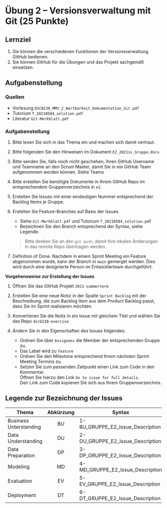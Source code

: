 # Übung 2 – Versionsverwaltung mit Git (25 Punkte)

## Lernziel

1. Sie können die verschiedenen Funktionen der Versionsverwaltung GitHub bedienen.
2. Sie können GitHub für die Übungen und das Projekt sachgemäß einsetzen.

## Aufgabenstellung

### Quellen

- Vorlesung `DSCB230_MMV_2_Wartbarkeit_Dokumentation_Git.pdf`
- Tutorium `T_20210504_solution.pdf`
- Literatur `Git-Merkblatt.pdf`

### Aufgabenstellung

1. Bitte lesen Sie sich in das Thema ein und machen sich damit vertraut.
2. Bitte folgenden Sie den Hinweisen im Dokument `E2_2021ss_Gruppe.docx`.
3. Bitte senden Sie, falls noch nicht geschehen, Ihren GitHub Username und Teamname an den Scrum Master, damit Sie in ein GitHub Team aufgenommen werden können. Siehe Teams
4. Bitte erstellen Sie benötigte Dokumente in Ihrem GitHub Repo im entsprechendem Gruppenverzeichnis in `e2`.
5. Erstellen Sie Issues mit einer eindeutigen Nummer entsprechend der Backlog Items je Gruppe.
6. Erstellen Sie Feature-Branches auf Basis der Issues

   - Siehe `Git-Merkblatt.pdf` und Tutorium `T_20210504_solution.pdf`
   - Bezeichnen Sie den Branch entsprechend der Syntax, siehe Legende.

   > Bitte denken Sie an den `git push`, damit Ihre lokalen Änderungen in das remote Repo übertragen werden.

7. Definition of Done. Nachdem in einem Sprint Meeting ein Feature abgenommen wurde, kann der Branch in `main` gemerget werden. Dies wird durch eine designierte Person im Entwicklerteam durchgeführt.

**Vorgehensweise zur Erstellung der Issues**

1. Öffnen Sie das GitHub Projekt `2021-summerterm`
2. Erstellen Sie eine neue Notiz in der Spalte `Sprint Backlog` mit der Beschreibung, die zum Backlog Item aus dem Product Backlog passt, dass Sie im Sprint realisieren möchten.
3. Konvertieren Sie die Notiz in ein Issue mit gleichem Titel und wählen Sie das Repo `dscb230-exercise`
4. Ändern Sie in den Eigenschaften des Issues folgendes:

   - Ordnen Sie über `Assignees` die Member der entsprechenden Gruppe zu.
   - Das Label wird zu `feature`
   - Ordnen Sie den Milestone entsprechend Ihrem nächsten Sprint Meeting Termins zu.
   - Setzen Sie zum passenden Zeitpunkt einen Link zum Code in den Kommentar.<br>Öffnen Sie hierzu den Link `Go to issue for full details`.<br>Den Link zum Code kopieren Sie sich aus Ihrem Gruppenverzeichnis.

## Legende zur Bezeichnung der Issues

| Thema | Abkürzung | Syntax | _Beispiel_ |
| --- | :-: | --- | --- |
| Business Unterstanding | BU | 1-BU_GRUPPE_E2_Issue_Description | _1-BU_Alpha_E2_Issue_Description_ |
| Data Understanding | DU | 2-DU_GRUPPE_E2_Issue_Description |  |
| Data Preparation | DP | 3-DP_GRUPPE_E2_Issue_Description | _1-DP_Alpha_E2_Issue_Description_ |
| Modeling | MD | 4-MD_GRUPPE_E2_Issue_Description |  |
| Evaluation | EV | 5-EV_GRUPPE_E2_Issue_Description |  |
| Deployment | DT | 6-DT_GRUPPE_E2_Issue_Description |  |
